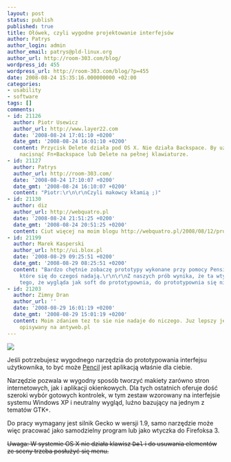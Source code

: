 ```yaml
---
layout: post
status: publish
published: true
title: Ołówek, czyli wygodne projektowanie interfejsów
author: Patrys
author_login: admin
author_email: patrys@pld-linux.org
author_url: http://room-303.com/blog/
wordpress_id: 455
wordpress_url: http://room-303.com/blog/?p=455
date: 2008-08-24 15:35:16.000000000 +02:00
categories:
- usability
- software
tags: []
comments:
- id: 21126
  author: Piotr Usewicz
  author_url: http://www.layer22.com
  date: '2008-08-24 17:01:10 +0200'
  date_gmt: '2008-08-24 16:01:10 +0200'
  content: Przycisk Delete działa pod OS X. Nie działa Backspace. By użyć Delete nalezy
    nacisnąć Fn+Backspace lub Delete na pełnej klawiaturze.
- id: 21127
  author: Patrys
  author_url: http://room-303.com/
  date: '2008-08-24 17:10:07 +0200'
  date_gmt: '2008-08-24 16:10:07 +0200'
  content: "Piotr:\r\n\r\nCzyli makowcy kłamią ;)"
- id: 21130
  author: diz
  author_url: http://webquatro.pl
  date: '2008-08-24 21:51:25 +0200'
  date_gmt: '2008-08-24 20:51:25 +0200'
  content: Ciut więcej na moim blogu http://webquatro.pl/2008/08/12/prototypowanie-w-firefox/
- id: 21199
  author: Marek Kasperski
  author_url: http://ui.blox.pl
  date: '2008-08-29 09:25:51 +0200'
  date_gmt: '2008-08-29 08:25:51 +0200'
  content: "Bardzo chętnie zobaczę prototypy wykonane przy pomocy Pensil - takie,
    które się do czegoś nadają.\r\n\r\nZ naszych prób wynika, że ta wtyczka prócz
    tego, że wygląda jak soft do prototypownia, do prototypownia się nie nadaje."
- id: 21203
  author: Zimny Dran
  author_url: ''
  date: '2008-08-29 16:01:19 +0200'
  date_gmt: '2008-08-29 15:01:19 +0200'
  content: Moim zdaniem tez to sie nie nadaje do niczego. Juz lepszy jest Balsamiq
    opisywany na antyweb.pl
---
```

<p class="strip"><a href="http://www.evolus.vn/Pencil/Home.html"><img src="http://www.evolus.vn/Pencil/Images/logo.png" /></a></p>

<p>Jeśli potrzebujesz wygodnego narzędzia do prototypowania interfejsu użytkownika, to być może <a href="http://www.evolus.vn/Pencil/Home.html">Pencil</a> jest aplikacją właśnie dla ciebie.</p>

<p>Narzędzie pozwala w wygodny sposób tworzyć makiety zarówno stron internetowych, jak i aplikacji okienkowych. Dla tych ostatnich oferuje dość szeroki wybór gotowych kontrolek, w tym zestaw wzorowany na interfejsie systemu Windows XP i neutralny wygląd, luźno bazujący na jednym z tematów GTK+.</p>

<p>Do pracy wymagany jest silnik Gecko w wersji 1.9, samo narzędzie może więc pracować jako samodzielny program lub jako wtyczka do Firefoksa 3.</p>

<p><del>Uwaga: W systemie OS X nie działa klawisz <kbd>Del</kbd> i do usuwania elementów ze sceny trzeba posłużyć się menu.</del></p>
